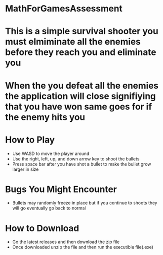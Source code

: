 # MathForGamesAssessment

# This is a simple survival shooter you must elmiminate all the enemies before they reach you and eliminate you
# When the you defeat all the enemies the application will close signifiying that you have won same goes for if the enemy hits you 

# How to Play
 - Use WASD to move the player around
 - Use the right, left, up, and down arrow key to shoot the bullets
 - Press space bar after you have shot a bullet to make the bullet grow larger in size

# Bugs You Might Encounter
- Bullets may randomly freeze in place but if you continue to shoots they will go eventually go back to normal

# How to Download
- Go the latest releases and then download the zip file
- Once downloaded unzip the file and then run the executible file(.exe)

